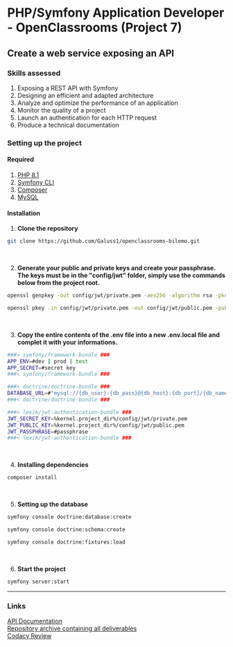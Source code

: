 # PHP/Symfony Application Developer - OpenClassrooms (Project 7)

## Create a web service exposing an API

### Skills assessed
1. Exposing a REST API with Symfony
2. Designing an efficient and adapted architecture
3. Analyze and optimize the performance of an application
4. Monitor the quality of a project
5. Launch an authentication for each HTTP request
6. Produce a technical documentation

### Setting up the project

#### Required
1. [PHP 8.1](https://www.php.net/downloads.php)
2. [Symfony CLI](https://symfony.com/download)
3. [Composer](https://getcomposer.org/download/)
4. [MySQL](https://www.mysql.com/fr/downloads/)

#### Installation
1. **Clone the repository**
```bash
git clone https://github.com/Galuss1/openclassrooms-bilemo.git
```
<br />

2. **Generate your public and private keys and create your passphrase.**<br />
**The keys must be in the "config/jwt" folder, simply use the commands below from the project root.**
```bash
openssl genpkey -out config/jwt/private.pem -aes256 -algorithm rsa -pkeyopt rsa_keygen_bits:4096
```
```bash
openssl pkey -in config/jwt/private.pem -out config/jwt/public.pem -pubout
```
<br />

3. **Copy the entire contents of the .env file into a new .env.local file and complet it with your informations.**
```bash
###> symfony/framework-bundle ###
APP_ENV=#dev | prod | test
APP_SECRET=#secret key
###< symfony/framework-bundle ###

###> doctrine/doctrine-bundle ###
DATABASE_URL=#"mysql://{db_user}:{db_pass}@{db_host}:{db_port}/{db_name}"
###< doctrine/doctrine-bundle ###

###> lexik/jwt-authentication-bundle ###
JWT_SECRET_KEY=%kernel.project_dir%/config/jwt/private.pem
JWT_PUBLIC_KEY=%kernel.project_dir%/config/jwt/public.pem
JWT_PASSPHRASE=#passphrase
###< lexik/jwt-authentication-bundle ###

```
<br />

4. **Installing dependencies**
```bash
composer install
```
<br />

5. **Setting up the database**
```bash
symfony console doctrine:database:create
```
```bash
symfony console doctrine:schema:create
```
```bash
symfony console doctrine:fixtures:load
```
<br />

6. **Start the project**
```bash
symfony server:start
```

 --- --- ---

### Links
[API Documentation](https://www.formation.bilemo.gaelpaquien.com/api/doc)\
[Repository archive containing all deliverables](https://github.com/Galuss1/openclassrooms-archive/tree/main/php-symfony-application-developer/project-7)\
[Codacy Review](https://app.codacy.com/gh/Galuss1/openclassrooms-bilemo/dashboard)
